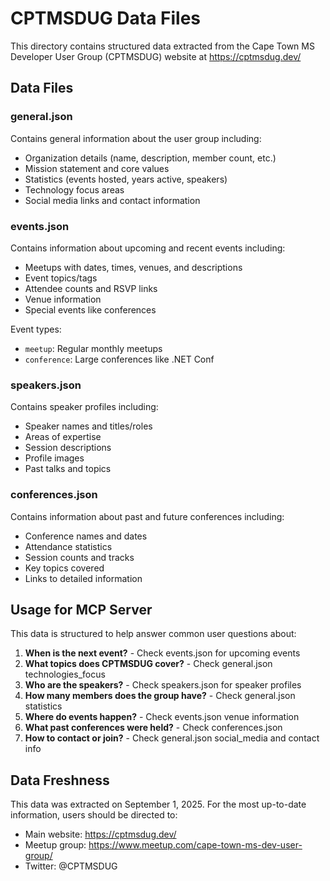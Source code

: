 # CPTMSDUG Data Files

This directory contains structured data extracted from the Cape Town MS Developer User Group (CPTMSDUG) website at https://cptmsdug.dev/

## Data Files

### general.json
Contains general information about the user group including:
- Organization details (name, description, member count, etc.)
- Mission statement and core values
- Statistics (events hosted, years active, speakers)
- Technology focus areas
- Social media links and contact information

### events.json
Contains information about upcoming and recent events including:
- Meetups with dates, times, venues, and descriptions
- Event topics/tags
- Attendee counts and RSVP links
- Venue information
- Special events like conferences

Event types:
- `meetup`: Regular monthly meetups
- `conference`: Large conferences like .NET Conf

### speakers.json
Contains speaker profiles including:
- Speaker names and titles/roles
- Areas of expertise
- Session descriptions
- Profile images
- Past talks and topics

### conferences.json
Contains information about past and future conferences including:
- Conference names and dates
- Attendance statistics
- Session counts and tracks
- Key topics covered
- Links to detailed information

## Usage for MCP Server

This data is structured to help answer common user questions about:

1. **When is the next event?** - Check events.json for upcoming events
2. **What topics does CPTMSDUG cover?** - Check general.json technologies_focus
3. **Who are the speakers?** - Check speakers.json for speaker profiles
4. **How many members does the group have?** - Check general.json statistics
5. **Where do events happen?** - Check events.json venue information
6. **What past conferences were held?** - Check conferences.json
7. **How to contact or join?** - Check general.json social_media and contact info

## Data Freshness

This data was extracted on September 1, 2025. For the most up-to-date information, users should be directed to:
- Main website: https://cptmsdug.dev/
- Meetup group: https://www.meetup.com/cape-town-ms-dev-user-group/
- Twitter: @CPTMSDUG